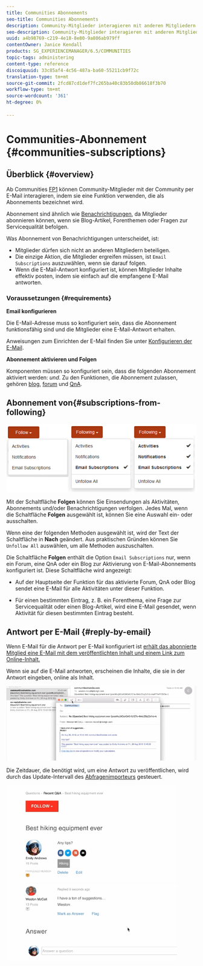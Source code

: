 ```yaml
---
title: Communities Abonnements
seo-title: Communities Abonnements
description: Community-Mitglieder interagieren mit anderen Mitgliedern per E-Mail
seo-description: Community-Mitglieder interagieren mit anderen Mitgliedern per E-Mail
uuid: a4b98769-c219-4e18-8e80-9a806ab979ff
contentOwner: Janice Kendall
products: SG_EXPERIENCEMANAGER/6.5/COMMUNITIES
topic-tags: administering
content-type: reference
discoiquuid: 33c85af4-4c56-487a-ba60-55211cb9f72c
translation-type: tm+mt
source-git-commit: 2fcd87cd1def7fc265ba40c83b50db86618f3b70
workflow-type: tm+mt
source-wordcount: '361'
ht-degree: 0%

---
```



# Communities-Abonnement {#communities-subscriptions}

## Überblick {#overview}

Ab Communities [FP1](deploy-communities.md#latestfeaturepack) können Community-Mitglieder mit der Community per E-Mail interagieren, indem sie eine Funktion verwenden, die als Abonnements bezeichnet wird.

Abonnement sind ähnlich wie [Benachrichtigungen](notifications.md), da Mitglieder abonnieren können, wenn sie Blog-Artikel, Forenthemen oder Fragen zur Servicequalität befolgen.

Was Abonnement von Benachrichtigungen unterscheidet, ist:

* Mitglieder dürfen sich nicht an anderen Mitgliedern beteiligen.
* Die einzige Aktion, die Mitglieder ergreifen müssen, ist `Email Subscriptions` auszuwählen, wenn sie darauf folgen.
* Wenn die E-Mail-Antwort konfiguriert ist, können Mitglieder Inhalte effektiv posten, indem sie einfach auf die empfangene E-Mail antworten.

### Voraussetzungen {#requirements}

**Email konfigurieren**

Die E-Mail-Adresse muss so konfiguriert sein, dass die Abonnement funktionsfähig sind und die Mitglieder eine E-Mail-Antwort erhalten.

Anweisungen zum Einrichten der E-Mail finden Sie unter [Konfigurieren der E-Mail](email.md).

**Abonnement aktivieren und Folgen**

Komponenten müssen so konfiguriert sein, dass die folgenden Abonnement aktiviert werden: *und*. Zu den Funktionen, die Abonnement zulassen, gehören [blog](blog-feature.md), [forum](forum.md) und [QnA](working-with-qna.md).

## Abonnement von{#subscriptions-from-following}

![abonnement-folgende](assets/subscription-following.png)

Mit der Schaltfläche **Folgen** können Sie Einsendungen als Aktivitäten, Abonnements und/oder Benachrichtigungen verfolgen. Jedes Mal, wenn die Schaltfläche **Folgen** ausgewählt ist, können Sie eine Auswahl ein- oder ausschalten.

Wenn eine der folgenden Methoden ausgewählt ist, wird der Text der Schaltfläche in **Nach** geändert. Aus praktischen Gründen können Sie `Unfollow All` auswählen, um alle Methoden auszuschalten.

Die Schaltfläche **Folgen** enthält die Option `Email Subscriptions` nur, wenn ein Forum, eine QnA oder ein Blog zur Aktivierung von E-Mail-Abonnements konfiguriert ist. Diese Schaltfläche wird angezeigt:

* Auf der Hauptseite der Funktion für das aktivierte Forum, QnA oder Blog sendet eine E-Mail für alle Aktivitäten unter dieser Funktion.

* Für einen bestimmten Eintrag, z. B. ein Forenthema, eine Frage zur Servicequalität oder einen Blog-Artikel, wird eine E-Mail gesendet, wenn Aktivität für diesen bestimmten Eintrag besteht.

## Antwort per E-Mail {#reply-by-email}

Wenn E-Mail für die Antwort per E-Mail konfiguriert ist [erhält das abonnierte Mitglied eine E-Mail mit dem veröffentlichten Inhalt und einem Link zum Online-Inhalt.](email.md#configure-polling-importer)

Wenn sie auf die E-Mail antworten, erscheinen die Inhalte, die sie in der Antwort eingeben, online als Inhalt.

![email-response](assets/email-reply.png)

Die Zeitdauer, die benötigt wird, um eine Antwort zu veröffentlichen, wird durch das Update-Intervall des [Abfragenimporteurs](email.md#configure-polling-importer) gesteuert.

![QA](assets/qa.png)

